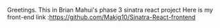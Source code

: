 Greetings. This in Brian Mahui's phase 3 sinatra react project
Here is my front-end link :https://github.com/Makig10/Sinatra-React-frontend
